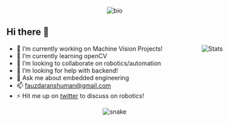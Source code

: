 <p align="center">
  <img src="https://user-images.githubusercontent.com/40523329/125062921-88eb3c00-e0cc-11eb-9d2a-f490ed2741ad.gif" alt="bio"></center>
</p>

## Hi there 👋

<img src="https://github-readme-stats-git-masterrstaa-rickstaa.vercel.app/api/?username=AnshumanFauzdar&show_icons=true&title_color=fff&icon_color=79ff97&text_color=9f9f9f&bg_color=151515" alt="Stats" align="right">

- 🔭 I’m currently working on Machine Vision Projects!
- 🌱 I’m currently learning openCV
- 👯 I’m looking to collaborate on robotics/automation
- 🤔 I’m looking for help with backend!
- 💬 Ask me about embedded engineering
- 📫 fauzdaranshuman@gmail.com
- ⚡ Hit me up on [twitter](https://twitter.com/anshumanfauzdar) to discuss on robotics!

<p align="center">
  <img src="https://github.com/AnshumanFauzdar/AnshumanFauzdar/raw/output/github-contribution-grid-snake.svg" alt="snake"></center>
</p>
